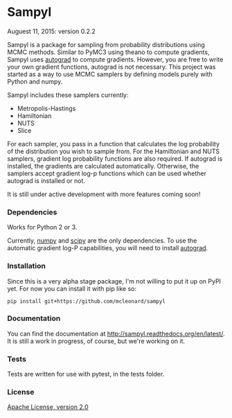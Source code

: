 # Sampyl

Auguest 11, 2015: version 0.2.2


Sampyl is a package for sampling from probability distributions using MCMC methods. Similar to PyMC3 using theano to compute gradients, Sampyl uses [autograd](https://github.com/HIPS/autograd) to compute gradients. However, you are free to write your own gradient functions, autograd is not necessary. This project was started as a way to use MCMC samplers by defining models purely with Python and numpy.

Sampyl includes these samplers currently:

* Metropolis-Hastings
* Hamiltonian
* NUTS
* Slice

For each sampler, you pass in a function that calculates the log probability of the distribution you wish to sample from. For the Hamiltonian and NUTS samplers, gradient log probability functions are also required. If autograd is installed, the gradients are calculated automatically. Otherwise, the samplers accept gradient log-p functions which can be used whether autograd is installed or not.

It is still under active development with more features coming soon!

### Dependencies

Works for Python 2 or 3.

Currently, [numpy](http://www.numpy.org/) and [scipy](http://www.scipy.org/) are the only dependencies. To use the automatic gradient log-P capabilities, you will need to install [autograd](https://github.com/HIPS/autograd).


### Installation
Since this is a very alpha stage package, I'm not willing to put it up on PyPI yet. For now you can install it with pip like so:

`pip install git+https://github.com/mcleonard/sampyl`


### Documentation

You can find the documentation at http://sampyl.readthedocs.org/en/latest/. It is still a work in progress, of course, but we're working on it.


### Tests

Tests are written for use with pytest, in the tests folder.


### License

[Apache License, version 2.0](https://github.com/mcleonard/sampyl/blob/master/LICENSE)